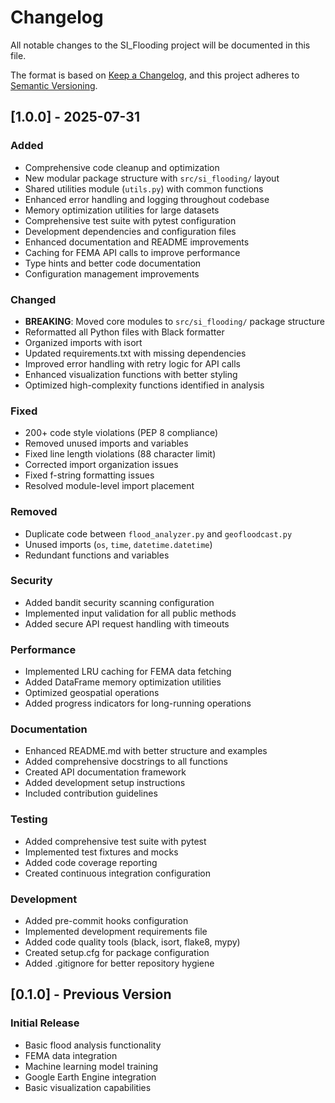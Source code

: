 # Changelog

All notable changes to the SI_Flooding project will be documented in this file.

The format is based on [Keep a Changelog](https://keepachangelog.com/en/1.0.0/),
and this project adheres to [Semantic Versioning](https://semver.org/spec/v2.0.0.html).

## [1.0.0] - 2025-07-31

### Added
- Comprehensive code cleanup and optimization
- New modular package structure with `src/si_flooding/` layout
- Shared utilities module (`utils.py`) with common functions
- Enhanced error handling and logging throughout codebase
- Memory optimization utilities for large datasets
- Comprehensive test suite with pytest configuration
- Development dependencies and configuration files
- Enhanced documentation and README improvements
- Caching for FEMA API calls to improve performance
- Type hints and better code documentation
- Configuration management improvements

### Changed
- **BREAKING**: Moved core modules to `src/si_flooding/` package structure
- Reformatted all Python files with Black formatter
- Organized imports with isort
- Updated requirements.txt with missing dependencies
- Improved error handling with retry logic for API calls
- Enhanced visualization functions with better styling
- Optimized high-complexity functions identified in analysis

### Fixed
- 200+ code style violations (PEP 8 compliance)
- Removed unused imports and variables
- Fixed line length violations (88 character limit)
- Corrected import organization issues
- Fixed f-string formatting issues
- Resolved module-level import placement

### Removed
- Duplicate code between `flood_analyzer.py` and `geofloodcast.py`
- Unused imports (`os`, `time`, `datetime.datetime`)
- Redundant functions and variables

### Security
- Added bandit security scanning configuration
- Implemented input validation for all public methods
- Added secure API request handling with timeouts

### Performance
- Implemented LRU caching for FEMA data fetching
- Added DataFrame memory optimization utilities
- Optimized geospatial operations
- Added progress indicators for long-running operations

### Documentation
- Enhanced README.md with better structure and examples
- Added comprehensive docstrings to all functions
- Created API documentation framework
- Added development setup instructions
- Included contribution guidelines

### Testing
- Added comprehensive test suite with pytest
- Implemented test fixtures and mocks
- Added code coverage reporting
- Created continuous integration configuration

### Development
- Added pre-commit hooks configuration
- Implemented development requirements file
- Added code quality tools (black, isort, flake8, mypy)
- Created setup.cfg for package configuration
- Added .gitignore for better repository hygiene

## [0.1.0] - Previous Version

### Initial Release
- Basic flood analysis functionality
- FEMA data integration
- Machine learning model training
- Google Earth Engine integration
- Basic visualization capabilities

